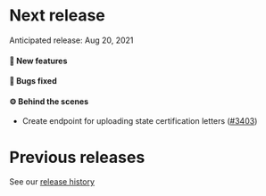 # Next release

Anticipated release: Aug 20, 2021

#### 🚀 New features


#### 🐛 Bugs fixed


#### ⚙️ Behind the scenes

- Create endpoint for uploading state certification letters ([#3403])


# Previous releases

See our [release history](https://github.com/CMSgov/eAPD/releases)

[#3403]: https://github.com/CMSgov/eAPD/issues/3403
